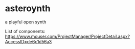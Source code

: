 # asteroynth
a playful open synth

List of components:
https://www.mouser.com/ProjectManager/ProjectDetail.aspx?AccessID=de6c1d56a3
